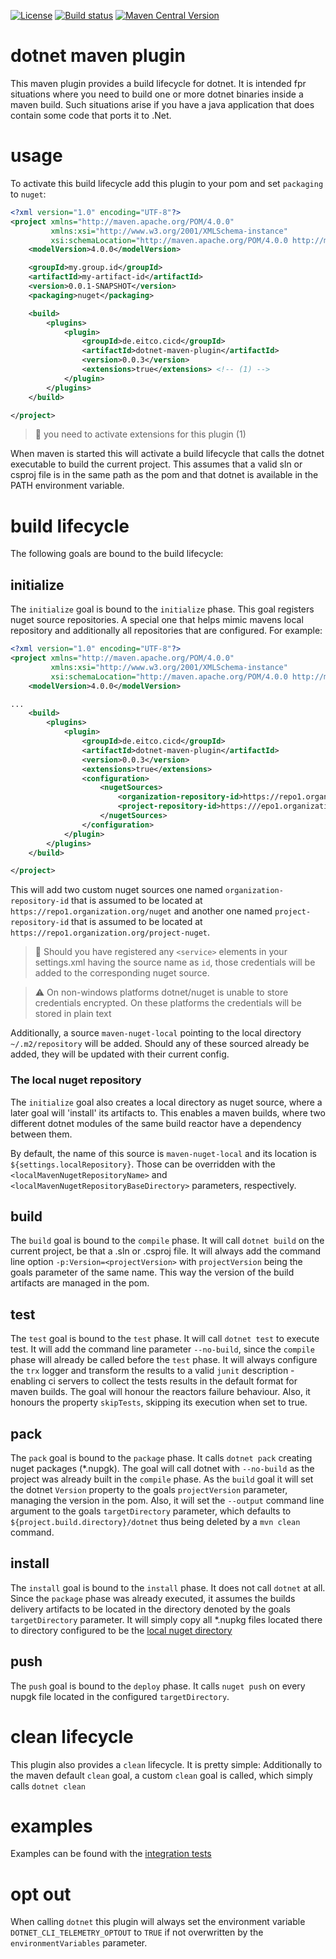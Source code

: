 
[![License](https://img.shields.io/github/license/eitco/bom-maven-plugin.svg?style=for-the-badge)](https://opensource.org/license/mit)
[![Build status](https://img.shields.io/github/actions/workflow/status/eitco/dotnet-maven-plugin/deploy.yaml?branch=main&style=for-the-badge&logo=github)](https://github.com/eitco/dotnet-maven-plugin/actions/workflows/deploy.yaml)
[![Maven Central Version](https://img.shields.io/maven-central/v/de.eitco.cicd/dotnet-maven-plugin?style=for-the-badge&logo=apachemaven)](https://central.sonatype.com/artifact/de.eitco.cicd/dotnet-maven-plugin)

# dotnet maven plugin

This maven plugin provides a build lifecycle for dotnet. It is intended fpr situations where you need to build
one or more dotnet binaries inside a maven build. Such situations arise if you have a java application that does contain
some code that ports it to .Net.

# usage

To activate this build lifecycle add this plugin to your pom and set `packaging` to `nuget`:

````xml
<?xml version="1.0" encoding="UTF-8"?>
<project xmlns="http://maven.apache.org/POM/4.0.0"
         xmlns:xsi="http://www.w3.org/2001/XMLSchema-instance"
         xsi:schemaLocation="http://maven.apache.org/POM/4.0.0 http://maven.apache.org/xsd/maven-4.0.0.xsd">
    <modelVersion>4.0.0</modelVersion>

    <groupId>my.group.id</groupId>
    <artifactId>my-artifact-id</artifactId>
    <version>0.0.1-SNAPSHOT</version>
    <packaging>nuget</packaging>

    <build>
        <plugins>
            <plugin>
                <groupId>de.eitco.cicd</groupId>
                <artifactId>dotnet-maven-plugin</artifactId>
                <version>0.0.3</version>
                <extensions>true</extensions> <!-- (1) -->
            </plugin>
        </plugins>
    </build>

</project>
````
> 📘 you need to activate extensions for this plugin (1) 

When maven is started this will activate a build lifecycle that calls the dotnet executable to build the current project. 
This assumes that a valid sln or csproj file is in the same path as the pom and that dotnet is available in the PATH 
environment variable.

# build lifecycle

The following goals are bound to the build lifecycle:

## initialize

The `initialize` goal is bound to the `initialize` phase. This goal registers nuget source repositories. A special one 
that helps mimic mavens local repository and additionally all repositories that are configured. For example:

````xml
<?xml version="1.0" encoding="UTF-8"?>
<project xmlns="http://maven.apache.org/POM/4.0.0"
         xmlns:xsi="http://www.w3.org/2001/XMLSchema-instance"
         xsi:schemaLocation="http://maven.apache.org/POM/4.0.0 http://maven.apache.org/xsd/maven-4.0.0.xsd">
    <modelVersion>4.0.0</modelVersion>

...
    <build>
        <plugins>
            <plugin>
                <groupId>de.eitco.cicd</groupId>
                <artifactId>dotnet-maven-plugin</artifactId>
                <version>0.0.3</version>
                <extensions>true</extensions>
                <configuration>
                    <nugetSources>
                        <organization-repository-id>https://repo1.organization.org/nuget</organization-repository-id>
                        <project-repository-id>https:///epo1.organization.org/project-nuget</project-repository-id>
                    </nugetSources>
                </configuration>
            </plugin>
        </plugins>
    </build>

</project>
````

This will add two custom nuget sources one named `organization-repository-id` that is assumed to be located at 
`https://repo1.organization.org/nuget` and another one named `project-repository-id` that is assumed to be located at
`https://repo1.organization.org/project-nuget`.

> 📘 Should you have registered any `<service>` elements in your settings.xml having the source name as `id`, those 
> credentials will be added to the corresponding nuget source.

> ⚠️ On non-windows platforms dotnet/nuget is unable to store credentials encrypted. On these platforms the credentials 
> will be stored in plain text

Additionally, a source `maven-nuget-local` pointing to the local directory `~/.m2/repository` will be added. Should any 
of these sourced already be added, they will be updated with their current config.

### The local nuget repository

The `initialize` goal also creates a local directory as nuget source, where a later goal will 'install' its artifacts to.
This enables a maven builds, where two different dotnet modules of the same build reactor have a dependency between them.

By default, the name of this source is `maven-nuget-local` and its location is `${settings.localRepository}`. Those 
can be overridden with the `<localMavenNugetRepositoryName>` and `<localMavenNugetRepositoryBaseDirectory>` parameters, respectively.   

## build

The `build` goal is bound to the `compile` phase. It will call `dotnet build` on the current project, be that a .sln 
or .csproj file. It will always add the command line option `-p:Version=<projectVersion>` with `projectVersion` being 
the goals parameter of the same name. This way the version of the build artifacts are managed in the pom.

## test

The `test` goal is bound to the `test` phase. It will call `dotnet test` to execute test. It will add the command line 
parameter `--no-build`, since the `compile` phase will already be called before the `test` phase. It will always configure 
the `trx` logger and transform the results to a valid `junit` description - enabling ci servers to collect the tests 
results in the default format for maven builds. The goal will honour the reactors failure behaviour. Also, it honours the 
property `skipTests`, skipping its execution when set to true.

## pack

The `pack` goal is bound to the `package` phase. It calls `dotnet pack` creating nuget packages (*.nupgk). The goal will
call dotnet with `--no-build` as the project was already built in the `compile` phase. As the `build` goal it will set 
the dotnet `Version` property to the goals `projectVersion` parameter, managing the version in the pom. Also, it will set
the `--output` command line argument to the goals `targetDirectory` parameter, which defaults to `${project.build.directory}/dotnet`
thus being deleted by a `mvn clean` command.

## install

The `install` goal is bound to the `install` phase. It does not call `dotnet` at all. Since the `package` phase was 
already executed, it assumes the builds delivery artifacts to be located in the directory denoted by the goals 
`targetDirectory` parameter. It will simply copy all *.nupkg files located there to directory configured to be the 
[local nuget directory](#the-local-nuget-repository)

## push

The `push` goal is bound to the `deploy` phase. It calls `nuget push` on every nupgk file located in the configured
`targetDirectory`.

# clean lifecycle

This plugin also provides a `clean` lifecycle. It is pretty simple: Additionally to the maven default `clean` goal, a 
custom `clean` goal is called, which simply calls `dotnet clean`

# examples

Examples can be found with the [integration tests](src/it)

# opt out

When calling `dotnet` this plugin will always set the environment variable `DOTNET_CLI_TELEMETRY_OPTOUT` to `TRUE` if 
not overwritten by the `environmentVariables` parameter.